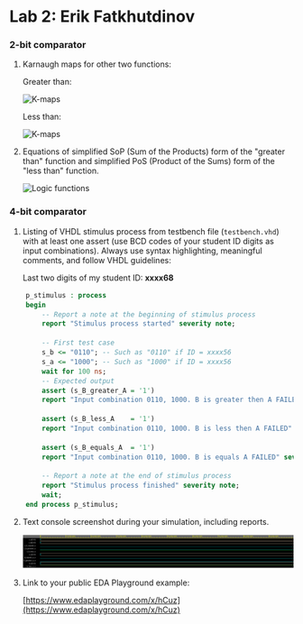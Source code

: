 # Lab 2: Erik Fatkhutdinov

### 2-bit comparator

1. Karnaugh maps for other two functions:

   Greater than:

   ![K-maps](images/kmap_empty.png)

   Less than:

   ![K-maps](images/kmap_empty.png)

2. Equations of simplified SoP (Sum of the Products) form of the "greater than" function and simplified PoS (Product of the Sums) form of the "less than" function.

   ![Logic functions](images/comparator_min.png)

### 4-bit comparator

1. Listing of VHDL stimulus process from testbench file (`testbench.vhd`) with at least one assert (use BCD codes of your student ID digits as input combinations). Always use syntax highlighting, meaningful comments, and follow VHDL guidelines:

   Last two digits of my student ID: **xxxx68**

```vhdl
    p_stimulus : process
    begin
        -- Report a note at the beginning of stimulus process
        report "Stimulus process started" severity note;

        -- First test case
        s_b <= "0110"; -- Such as "0110" if ID = xxxx56
        s_a <= "1000"; -- Such as "1000" if ID = xxxx56
        wait for 100 ns;
        -- Expected output
        assert (s_B_greater_A = '1')
        report "Input combination 0110, 1000. B is greater then A FAILED" severity error;
        
        assert (s_B_less_A    = '1')
        report "Input combination 0110, 1000. B is less then A FAILED" severity error;
        
        assert (s_B_equals_A  = '1') 
        report "Input combination 0110, 1000. B is equals A FAILED" severity error;

        -- Report a note at the end of stimulus process
        report "Stimulus process finished" severity note;
        wait;
    end process p_stimulus;
```

2. Text console screenshot during your simulation, including reports.

   ![Logic functions](images/4bit.png)

3. Link to your public EDA Playground example:

   [https://www.edaplayground.com/x/hCuz](https://www.edaplayground.com/x/hCuz)
